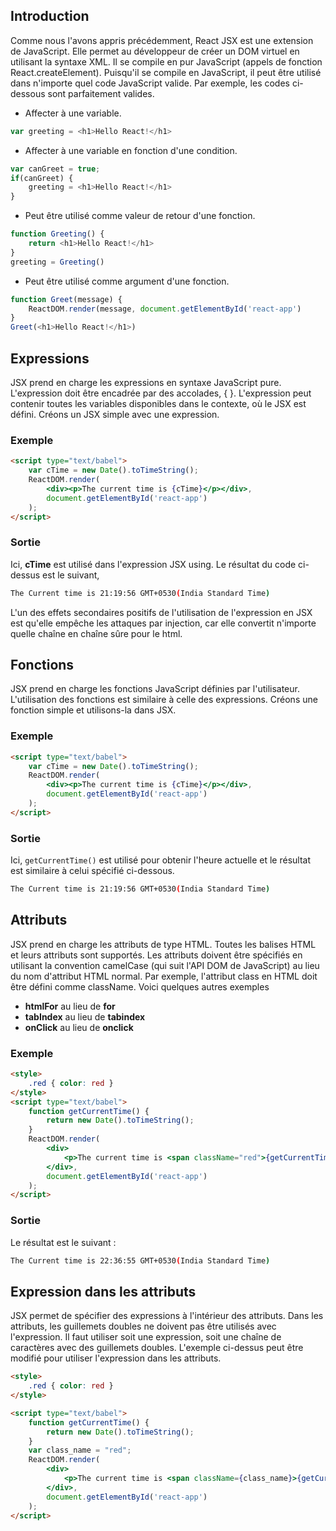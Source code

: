 ## Introduction

Comme nous l'avons appris précédemment, React JSX est une extension de JavaScript. Elle permet au développeur de créer un DOM virtuel en utilisant la syntaxe XML. Il se compile en pur JavaScript (appels de fonction React.createElement). Puisqu'il se compile en JavaScript, il peut être utilisé dans n'importe quel code JavaScript valide. Par exemple, les codes ci-dessous sont parfaitement valides.

- Affecter à une variable.

```js
var greeting = <h1>Hello React!</h1>
```

- Affecter à une variable en fonction d'une condition.

```js
var canGreet = true; 
if(canGreet) { 
    greeting = <h1>Hello React!</h1> 
}
```

- Peut être utilisé comme valeur de retour d'une fonction.

```js
function Greeting() { 
    return <h1>Hello React!</h1>
} 
greeting = Greeting()
```

- Peut être utilisé comme argument d'une fonction.

```js
function Greet(message) { 
    ReactDOM.render(message, document.getElementById('react-app') 
} 
Greet(<h1>Hello React!</h1>)
```

## Expressions

JSX prend en charge les expressions en syntaxe JavaScript pure. L'expression doit être encadrée par des accolades, { }. L'expression peut contenir toutes les variables disponibles dans le contexte, où le JSX est défini. Créons un JSX simple avec une expression.

### Exemple

```html
<script type="text/babel">
    var cTime = new Date().toTimeString();
    ReactDOM.render(
        <div><p>The current time is {cTime}</p></div>, 
        document.getElementById('react-app')
    );
</script>
```

### Sortie

Ici, **cTime** est utilisé dans l'expression JSX using. Le résultat du code ci-dessus est le suivant,

```bash
The Current time is 21:19:56 GMT+0530(India Standard Time)
```

L'un des effets secondaires positifs de l'utilisation de l'expression en JSX est qu'elle empêche les attaques par injection, car elle convertit n'importe quelle chaîne en chaîne sûre pour le html.

## Fonctions

JSX prend en charge les fonctions JavaScript définies par l'utilisateur. L'utilisation des fonctions est similaire à celle des expressions. Créons une fonction simple et utilisons-la dans JSX.

### Exemple

```html
<script type="text/babel">
    var cTime = new Date().toTimeString();
    ReactDOM.render(
        <div><p>The current time is {cTime}</p></div>, 
        document.getElementById('react-app') 
    );
</script>
```

### Sortie

Ici, ```getCurrentTime()``` est utilisé pour obtenir l'heure actuelle et le résultat est similaire à celui spécifié ci-dessous.

```bash
The Current time is 21:19:56 GMT+0530(India Standard Time)
```

## Attributs

JSX prend en charge les attributs de type HTML. Toutes les balises HTML et leurs attributs sont supportés. Les attributs doivent être spécifiés en utilisant la convention camelCase (qui suit l'API DOM de JavaScript) au lieu du nom d'attribut HTML normal. Par exemple, l'attribut class en HTML doit être défini comme className. Voici quelques autres exemples

- **htmlFor** au lieu de **for**
- **tabIndex** au lieu de **tabindex**
- **onClick** au lieu de **onclick**

### Exemple

```html
<style>
    .red { color: red }
</style>
<script type="text/babel">
    function getCurrentTime() {
        return new Date().toTimeString();
    }
    ReactDOM.render(
        <div>
            <p>The current time is <span className="red">{getCurrentTime()}</span></p>
        </div>,
        document.getElementById('react-app') 
    );
</script>
```

### Sortie

Le résultat est le suivant :

```bash
The Current time is 22:36:55 GMT+0530(India Standard Time)
```

## Expression dans les attributs

JSX permet de spécifier des expressions à l'intérieur des attributs. Dans les attributs, les guillemets doubles ne doivent pas être utilisés avec l'expression. Il faut utiliser soit une expression, soit une chaîne de caractères avec des guillemets doubles. L'exemple ci-dessus peut être modifié pour utiliser l'expression dans les attributs.

```html
<style>
    .red { color: red }
</style>

<script type="text/babel">
    function getCurrentTime() {
        return new Date().toTimeString();
    }
    var class_name = "red";
    ReactDOM.render(
        <div>
            <p>The current time is <span className={class_name}>{getCurrentTime()}</span></p>
        </div>, 
        document.getElementById('react-app') 
    );
</script>
```
